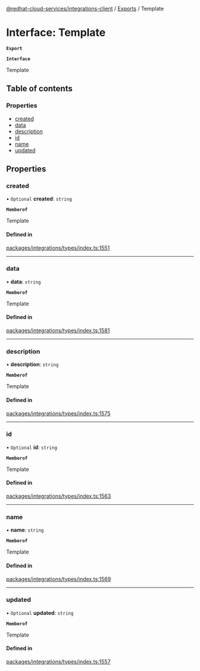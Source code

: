 [@redhat-cloud-services/integrations-client](../README.md) / [Exports](../modules.md) / Template

# Interface: Template

**`Export`**

**`Interface`**

Template

## Table of contents

### Properties

- [created](Template.md#created)
- [data](Template.md#data)
- [description](Template.md#description)
- [id](Template.md#id)
- [name](Template.md#name)
- [updated](Template.md#updated)

## Properties

### created

• `Optional` **created**: `string`

**`Memberof`**

Template

#### Defined in

[packages/integrations/types/index.ts:1551](https://github.com/RedHatInsights/javascript-clients/blob/master/packages/integrations/types/index.ts#L1551)

___

### data

• **data**: `string`

**`Memberof`**

Template

#### Defined in

[packages/integrations/types/index.ts:1581](https://github.com/RedHatInsights/javascript-clients/blob/master/packages/integrations/types/index.ts#L1581)

___

### description

• **description**: `string`

**`Memberof`**

Template

#### Defined in

[packages/integrations/types/index.ts:1575](https://github.com/RedHatInsights/javascript-clients/blob/master/packages/integrations/types/index.ts#L1575)

___

### id

• `Optional` **id**: `string`

**`Memberof`**

Template

#### Defined in

[packages/integrations/types/index.ts:1563](https://github.com/RedHatInsights/javascript-clients/blob/master/packages/integrations/types/index.ts#L1563)

___

### name

• **name**: `string`

**`Memberof`**

Template

#### Defined in

[packages/integrations/types/index.ts:1569](https://github.com/RedHatInsights/javascript-clients/blob/master/packages/integrations/types/index.ts#L1569)

___

### updated

• `Optional` **updated**: `string`

**`Memberof`**

Template

#### Defined in

[packages/integrations/types/index.ts:1557](https://github.com/RedHatInsights/javascript-clients/blob/master/packages/integrations/types/index.ts#L1557)
